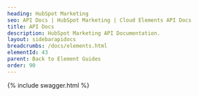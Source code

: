 ```yaml
---
heading: HubSpot Marketing
seo: API Docs | HubSpot Marketing | Cloud Elements API Docs
title: API Docs
description: HubSpot Marketing API Documentation.
layout: sidebarapidocs
breadcrumbs: /docs/elements.html
elementId: 43
parent: Back to Element Guides
order: 90
---
```


{% include swagger.html %}
